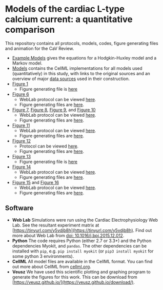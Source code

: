 # Models of the cardiac L-type calcium current: a quantitative comparison
This repository contains all protocols, models, codes, figure generating files and animation for the CaV Review.

- [Example Models](https://github.com/CardiacModelling/ical-review/blob/master/Example_Models.ipynb) gives the equations for a Hodgkin-Huxley model and a Markov model. 
- [Models](https://github.com/CardiacModelling/ical-review/tree/master/Models) contains the CellML implementations for all models used (quantitatively) in this study, with links to the original sources and an overview of major [data sources](https://github.com/CardiacModelling/ical-model-comparison/blob/master/Models/data.md) used in their construction.
- [Figure 1](https://github.com/CardiacModelling/ical-model-comparison/blob/master/Data_Analysis/AP_CaT_Clamp/AP_Clamp_protocol/ICaL_block.pdf)
	- Figure generating file is [here](https://github.com/CardiacModelling/ical-model-comparison/tree/master/Data_Analysis/AP_CaT_Clamp/AP_Clamp_protocol)
- [Figure 6](https://github.com/CardiacModelling/ical-review/blob/master/Data_Analysis/Driving_term/Driving_Term_Voltage_dependence.pdf)
	- WebLab protocol can be viewed [here](https://github.com/CardiacModelling/ical-review/tree/master/Protocols/Web%20Lab/Driving_Term_Range).
	- Figure generating files are [here](https://github.com/CardiacModelling/ical-review/tree/master/Data_Analysis/Driving_term).
- [Figure 7](https://github.com/CardiacModelling/ical-review/blob/master/Data_Analysis/Kinetic_protocols/activation_panel.pdf), [Figure 8](https://github.com/CardiacModelling/ical-model-comparison/blob/master/Data_Analysis/Kinetic_protocols/activation_outlier.pdf), [Figure 9](https://github.com/CardiacModelling/ical-review/blob/master/Data_Analysis/Kinetic_protocols/inactivation_panel.pdf), and [Figure 10](https://github.com/CardiacModelling/ical-review/blob/master/Data_Analysis/Kinetic_protocols/recovery_panel.pdf)
	- WebLab protocol can be viewed [here](https://github.com/CardiacModelling/ical-review/tree/master/Protocols/Web%20Lab/Kinetic_Protcols).
	- Figure generating files are [here](https://github.com/CardiacModelling/ical-review/tree/master/Data_Analysis/Kinetic_protocols).
- [Figure 11](https://github.com/CardiacModelling/ical-review/blob/master/Data_Analysis/calcium_sensitivity/CDI/calcium_sensitivity.pdf)
	- WebLab protocol can be viewed [here](https://github.com/CardiacModelling/ical-review/tree/master/Protocols/Web%20Lab/Calcium-dependent%20inactivation).
	- Figure generating files are [here](https://github.com/CardiacModelling/ical-review/tree/master/Data_Analysis/calcium_sensitivity/CDI).
- [Figure 12](https://github.com/CardiacModelling/ical-review/blob/master/Data_Analysis/calcium_sensitivity/ic50/ic50_histogram.pdf)
	- Protocol can be viewed [here](https://github.com/CardiacModelling/ical-review/tree/master/Protocols/Python).
	- Figure generating files are [here](https://github.com/CardiacModelling/ical-review/tree/master/Data_Analysis/calcium_sensitivity/ic50).
- [Figure 13](https://github.com/CardiacModelling/ical-model-comparison/blob/master/Data_Analysis/AP_CaT_Clamp/AP_Clamp_protocol/protocol_ap_clamp.pdf)
	- Figure generating file is [here](https://github.com/CardiacModelling/ical-model-comparison/tree/master/Data_Analysis/AP_CaT_Clamp/AP_Clamp_protocol)  
- [Figure 14](https://github.com/CardiacModelling/ical-review/blob/master/Data_Analysis/AP_CaT_Clamp/ICal_All/I_CaL_AP_CaT_Clamp_normalize.pdf)
	- WebLab protocol can be viewed [here](https://github.com/CardiacModelling/ical-review/tree/master/Protocols/Web%20Lab/Action_Potential_Clamps).
	- Figure generating files are [here](https://github.com/CardiacModelling/ical-review/tree/master/Data_Analysis/AP_CaT_Clamp/ICal_All).
- [Figure 15](https://github.com/CardiacModelling/ical-review/blob/master/Data_Analysis/AP_CaT_Clamp/Open_Prob_AP_CaT_Clamp/chronology_panel.pdf) and [Figure 16](https://github.com/CardiacModelling/ical-review/blob/master/Data_Analysis/AP_CaT_Clamp/Open_Prob_AP_CaT_Clamp/calcium_localization.pdf)
	- WebLab protocol can be viewed [here](https://github.com/CardiacModelling/ical-review/tree/master/Protocols/Web%20Lab/Action_Potential_Clamps/AP%20CaT%20Clamp%20(inherent%20localization)).
	- Figure generating files are [here](https://github.com/CardiacModelling/ical-review/tree/master/Data_Analysis/AP_CaT_Clamp/Open_Prob_AP_CaT_Clamp).

## Software
- **Web Lab** Simulations were run using the Cardiac Electrophysiology Web Lab.
  See the resultant experiment matrix at [https://tinyurl.com/y5vdjb8h](https://tinyurl.com/y5vdjb8h).
  Find out more about Web Lab from [doi: 10.1016/j.bpj.2015.12.012](https://dx.doi.org/10.1016%2Fj.bpj.2015.12.012).
- **Python** The code requires Python (either 2.7 or 3.3+) and the Python dependencies Myokit, and `pandas`.
  The other dependencies can be installed with `pip`, e.g. `pip install myokit` (or `pip3 install myokit` for some python 3 environments).
- **CellML** All model files are available in the CellML format.
  You can find out more about CellML from [cellml.org](https://www.cellml.org/).
- **Veusz** We have used this scientific plotting and graphing program to generate the figures for this work.
  This can be download from [https://veusz.github.io/](https://veusz.github.io/download/).

